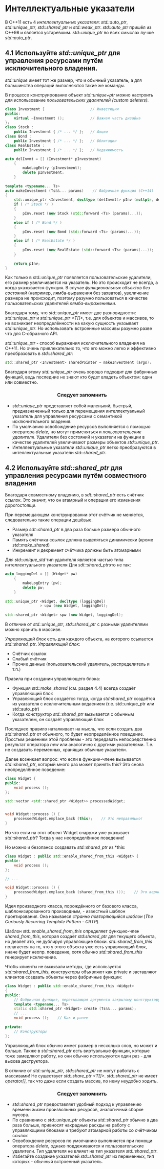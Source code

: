 Интеллектуальные указатели
===

В С++11 есть 4 *интеллектуальных указателя*: *std::auto_ptr*, *std::unique_ptr*, *std::shared_ptr* и *std::weak_ptr*.
*std::auto_ptr* пришёл из C++98 и является устаревшим. *std::unique_ptr* во всех смыслах лучше *std::auto_ptr*.

## 4.1 Используйте *std::unique_ptr* для управления ресурсами путём исключительного владения.

*std::unique* имеет тот же размер, что и обычный указатель, а для большинства операций выполняются такие же команды.

В процессе конструирование объект *std::unique+ptr* можно настроить для использование *пользовательских удалителей (custom deleters)*.

```cpp
class Investment {                     // Инвестиции
public:
    virtual ~Investment ();            // Важная часть дизайна
};
class Stock :
    public Investment { /* ... */ };   // Акции
class Bond :
    public Investment { /* ... */ };   // Облигации
class RealEstate :
    public Investment { /* ... */ };   // Недвижимость

auto delInvmt = [] (Investment* pInvestment)
    {
        makeLogEntry (pInvestment);
        delete pInvestment;
    }
    
template <typename... Ts>
auto makeInvestment (Ts&&... params)    // Фабричная функция (C++14)
{
    std::unique_ptr <Investment, decltype (delInvmt)> pInv (nullptr, delInvmt);
    if ( /* Stock */ )
    {
        pInv.reset (new Stock (std::forward <Ts> (params)...));
    }
    else if ( /* Bond */ )
    {
        pInv.reset (new Bond (std::forward <Ts> (params)...));
    }
    else if ( /* RealEstate */ )
    {
        pInv.reset (new RealEstate (std::forward <Ts> (params)...));
    }
    
    return pInv;
}
```

Как только в *std::unique_ptr* появляется пользовательские удалители, его размер увеличивается на указатель. Но это происходит не всегда, а когда указывается функция. В случае *функциональных объектов без состояний* (например, лямба-выражения без захватов), увеличение размера не происходит, поэтому разумно пользоваться в качестве пользовательских удалителей *лямба-выражениями*.

Благодаря тому, что *std::unique_ptr* имеет две разновидности: *std::unique_ptr <T>* и *std::unique_ptr <T[]>*, т.е. для объектов и массивов, то не возникает неопределённости на какую сущность указывает *std::unique_ptr*. Но использовать встроенные массивы разумно разве что для С-образного API.

*std::unique_ptr* - способ выражения исключительного владения на С++11. Но очень привлекательно то, что его можно легко и эффективно преобразовать в *std::shared_ptr*:  
```cpp
std::shared_ptr <Investment> sharedPointer = makeInvestment (args);
```

Благодаря этому *std::unique_ptr* очень хорошо подходит для фабричных функций, ведь последние не знают кто будет владеть объектом: один или совместно.

### <center>Следует запомнить</center>
* *std::unique_ptr* представляет собой маленький, быстрый, предназначенный только для перемещения интеллектуальный указатель для управления ресурсами с семантикой исключительного владения.
* По умолчанию освобождение ресурсов выполняется с помощью оператора *delete*, но могут применяться и *пользовательские удалители*. Удалители без состояний и указатели на функции в качестве удалителей увеличивают размеры объектов *std::unique_ptr*.
* Интеллектуальные указатели *std::unique_ptr* легко преобразуются в интеллектуальные указатели *std::shared_ptr*.

## 4.2 Используйте *std::shared_ptr* для управления ресурсами путём совместного владения

Благодаря совместному владению, в *sdt::shared_ptr* есть счётчик ссылок. Это значит, что он атамрный и операции его изменения дорогостоящи.

При перемещающем конструировании этот счётчик не меняется, следовательно такие операции дешёвые.

* Размер *sdt::shared_ptr* в два раза больше размера обычного указателя
* Память счётчика ссылок должна выделяться динамически (кроме *std::make_shared*)
* Инкремент и декремент счётчика должны быть атомарными

Для *std::unique_std* тип удалителя является частью типа интеллектуального указателя
Для *sdt::shared_ptr*это не так:
```cpp
auto loggingDel = [] (Widget* pw)
    {
        makeLogEntry (pw);
        delete pw;
    }
    
std::unique_ptr <Widget, decltype (loggingDel)
                > upw (new Widget, loggingDel);
                
std::shared_ptr <Widget> spw (new Widget, loggingDel);
```

В отличие от *std::unique_ptr*, *std::shared_ptr* с разными удалителями можно хранить в массиве.

*Управляющий блок* есть для каждого объекта, на которого ссылается *std::shared_ptr*.
*Управляющий блок*:
* Счётчик ссылок
* Слабый счётчик
* Прочие данные (пользовательский удалитель, распределитель и т.п.)

Правила при создании управляющего блока:
* Функция *std::make_shared* (см. раздел 4.4) всегда создаёт управляющий блок
* Управляющий блок создаётся тогда, когда *std:shared_ptr* создаётся из указателя с исключительным влдаением (т.е. std::unique_ptr или std::auto_ptr)
* Когда конструктор *std::shared_ptr* вызывается с обычным указателем, он создаёт управляющий блок

Последнее правило наталкивает на мысль, что если создать два *std::shared_ptr* от обычного, то будет неопределённое поведение. Простым решением этой проблемы - это передавать непосредственно результат оператора *new* или аналогично с другими указателями. Т.е. не создавать переменных, хранящих обычные указатели.

Далее возникает вопрос: что если в функции-члене вызывается *std::shared_ptr*, который много раз может принять this? Это снова неопределённое поведение:
```cpp
class Widget {
public:
    void process ();
};

std::vector <std::shared_ptr <Widget>> processedWidget;


void Widget::process () {
    processedWidget.emplace_back (this);    // Это неправильно!
}
```

Но что если на этот объект Widget снаружи уже указывает *std::shared_ptr*? Тогда у нас неопределённое поведение!

Но можно и безопансо создавать *std::shared_ptr* из *this:
```cpp
class Widget : public std::enable_shared_from_this <Widget> {
public:
    void process ();
};

// ...

void Widget::process () {
    processedWidget.emplace_back (shared_from_this ());    // Это верно!
}
```

Идея производного класса, порождённого от базового класса, шаблонизированного производным, - известный шаблон проетирования. Она называеся *странно повторяющийся шаблон* (*The Curiously Recurring Template Pattern - CRTP*).

Шаблон *std::enable_shared_from_this* определяет функцию-член *shared_from_this*, которая создаёт *std:shared_ptr* для текущего объекта, но деалет это, не дублируя управляющие блоки. *std::shared_from_this* полагается на то, что у этого объекта уже есть управляющий блок, иначе будет неопр. поведение, хотя обычно *std::shared_from_this* генерирует исключение.

Чтобы клиенты не вызывали методы, где используется *std::shared_from_this*,  конструкторы объявляют как private и заставляют клиентов создвать объекты через фабричные функции:
```cpp
class Widget : public std::enable_shared_from_this <Widget>
{
public:
    // Фабричная функция, пересылающая аргументы закрытому конструктору
    template <typename... Ts>
    static std::shared_ptr <Widget> create (Ts&&... params);
    // ...
    void process ();    // Как и ранее
    
private:
    // Конструкторы
};
```

Управляющий блок обычно имеет размер в несколько слов, но может и больше. Также в *std::shared_ptr* есть виртуальные функции, которые тоже замедляют работу, но они обычно используются один раз - для вызова деструктора.

В отличие от *std::unique_ptr*, *std::shared_ptr* не могут работать с массивами! Не существует *std::share_ptr <T[]>*. *std::shared_ptr* не имеет *operator[]*, так что даже если создать массив, по нему неудобно ходить.

### <center>Следует запомнить</center>
* *std::shared_ptr* предоставляет удобный подход к управлению времени жизни произвольных ресурсов, аналогичный сборке мусора.
* По сравнению с *std::unique_ptr* объекты *std::shared_ptr* обычно в два раза больше, привносят накрадные расхды на работу с управляющими блоками и требуют атомарной работы со счётчиком ссылок
* Освобождение ресурсов по умолчанию выполняется при помощи оператора *delete*, однако поддеживаются и пользовательские удалители. Тип удалителя не влияет на тип указателя *std::shared_ptr*.
* Избегайте создание указателей *std::shared_ptr* из переменных, тип которых - обычный встроенный указатель.























